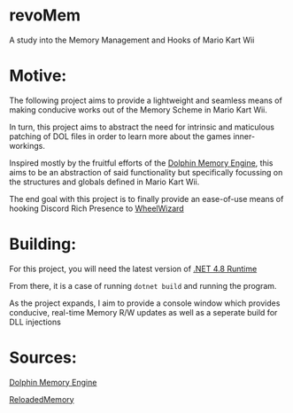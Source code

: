 # revoMem
A study into the Memory Management and Hooks of Mario Kart Wii

# Motive:

The following project aims to provide a lightweight and seamless means of making conducive works out of the Memory Scheme in Mario Kart Wii.

In turn, this project aims to abstract the need for intrinsic and maticulous patching of DOL files in order to learn more about the games inner-workings.

Inspired mostly by the fruitful efforts of the [Dolphin Memory Engine](https://github.com/aldelaro5/dolphin-memory-engine/), this aims to be an abstraction of said functionality but specifically focussing on the structures and globals defined in Mario Kart Wii.

The end goal with this project is to finally provide an ease-of-use means of hooking Discord Rich Presence to [WheelWizard](https://github.com/TeamWheelWizard/WheelWizard/)

# Building:

For this project, you will need the latest version of  [.NET 4.8 Runtime](https://dotnet.microsoft.com/en-us/download/dotnet-framework/thank-you/net48-developer-pack-offline-installer)

From there, it is a case of running ``dotnet build`` and running the program.

As the project expands, I aim to provide a console window which provides conducive, real-time Memory R/W updates as well as a seperate build for DLL injections

# Sources:

[Dolphin Memory Engine](https://github.com/aldelaro5/dolphin-memory-engine/)

[ReloadedMemory](https://github.com/Reloaded-Project/Reloaded.Memory)
